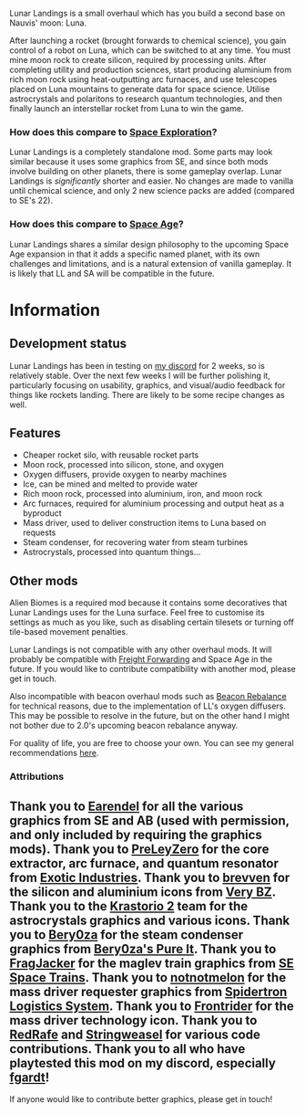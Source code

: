 Lunar Landings is a small overhaul which has you build a second base on Nauvis' moon: Luna.

After launching a rocket (brought forwards to chemical science), you gain control of a robot on Luna, which can be switched to at any time. You must mine moon rock to create silicon, required by processing units. After completing utility and production sciences, start producing aluminium from rich moon rock using heat-outputting arc furnaces, and use telescopes placed on Luna mountains to generate data for space science. Utilise astrocrystals and polaritons to research quantum technologies, and then finally launch an interstellar rocket from Luna to win the game.

### How does this compare to [Space Exploration](https://mods.factorio.com/mod/space-exploration)?
Lunar Landings is a completely standalone mod. Some parts may look similar because it uses some graphics from SE, and since both mods involve building on other planets, there is some gameplay overlap.
Lunar Landings is _significantly_ shorter and easier. No changes are made to vanilla until chemical science, and only 2 new science packs are added (compared to SE's 22).

### How does this compare to [Space Age](https://factorio.com/blog/post/fff-373)?
Lunar Landings shares a similar design philosophy to the upcoming Space Age expansion in that it adds a specific named planet, with its own challenges and limitations, and is a natural extension of vanilla gameplay. It is likely that LL and SA will be compatible in the future.

# Information

## Development status
Lunar Landings has been in testing on [my discord](https://discord.gg/pkJc4v9nfT) for 2 weeks, so is relatively stable. Over the next few weeks I will be further polishing it, particularly focusing on usability, graphics, and visual/audio feedback for things like rockets landing. There are likely to be some recipe changes as well.

## Features
- Cheaper rocket silo, with reusable rocket parts
- Moon rock, processed into silicon, stone, and oxygen
- Oxygen diffusers, provide oxygen to nearby machines
- Ice, can be mined and melted to provide water
- Rich moon rock, processed into aluminium, iron, and moon rock
- Arc furnaces, required for aluminium processing and output heat as a byproduct
- Mass driver, used to deliver construction items to Luna based on requests
- Steam condenser, for recovering water from steam turbines
- Astrocrystals, processed into quantum things...

## Other mods
Alien Biomes is a required mod because it contains some decoratives that Lunar Landings uses for the Luna surface. Feel free to customise its settings as much as you like, such as disabling certain tilesets or turning off tile-based movement penalties.

Lunar Landings is not compatible with any other overhaul mods. It will probably be compatible with [Freight Forwarding](https://mods.factorio.com/mod/FreightForwarding) and Space Age in the future. If you would like to contribute compatibility with another mod, please get in touch.

Also incompatible with beacon overhaul mods such as [Beacon Rebalance](https://mods.factorio.com/mod/wret-beacon-rebalance-mod) for technical reasons, due to the implementation of LL's oxygen diffusers. This may be possible to resolve in the future, but on the other hand I might not bother due to 2.0's upcoming beacon rebalance anyway.

For quality of life, you are free to choose your own. You can see my general recommendations [here](https://mods.factorio.com/mod/X-QoL).

### Attributions
Thank you to [Earendel](https://mods.factorio.com/user/Earendel) for all the various graphics from SE and AB (used with permission, and only included by requiring the graphics mods).
Thank you to [PreLeyZero](https://mods.factorio.com/user/PreLeyZero) for the core extractor, arc furnace, and quantum resonator from [Exotic Industries](https://mods.factorio.com/mod/exotic-industries).
Thank you to [brevven](https://mods.factorio.com/user/brevven) for the silicon and aluminium icons from [Very BZ](https://mods.factorio.com/mod/bzvery).
Thank you to the [Krastorio 2](https://mods.factorio.com/mod/Krastorio2) team for the astrocrystals graphics and various icons.
Thank you to [Bery0za](https://mods.factorio.com/user/Bery0za) for the steam condenser graphics from [Bery0za's Pure It](https://mods.factorio.com/mod/bery0zas-pure-it).
Thank you to [FragJacker](https://mods.factorio.com/user/FragJacker) for the maglev train graphics from [SE Space Trains](https://mods.factorio.com/mod/se-space-trains).
Thank you to [notnotmelon](https://mods.factorio.com/user/notnotmelon) for the mass driver requester graphics from [Spidertron Logistics System](https://mods.factorio.com/mod/spidertron-logistics).
Thank you to [Frontrider](https://mods.factorio.com/user/Frontrider) for the mass driver technology icon.
Thank you to [RedRafe](https://mods.factorio.com/user/RedRafe) and [Stringweasel](https://mods.factorio.com/user/Stringweasel) for various code contributions.
Thank you to all who have playtested this mod on my discord, especially [fgardt](https://mods.factorio.com/user/fgardt)!
---
If anyone would like to contribute better graphics, please get in touch!
